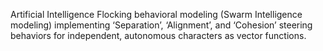 Artificial Intelligence Flocking behavioral modeling (Swarm Intelligence modeling) implementing ‘Separation’, ‘Alignment’, and ‘Cohesion’ steering behaviors for independent, autonomous characters as vector functions.
